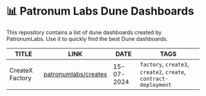 # 📊 Patronum Labs Dune Dashboards

This repository contains a list of dune dashboards created by PatronumLabs. Use it to quickly find the best Dune dashboards.

| TITLE | LINK | DATE | TAGS |
|-------|------|------|------|
| CreateX Factory | [patronumlabs/createx](https://dune.com/patronumlabs/createx) | 15-07-2024 | `factory`, `create3`, `create2`, `create`, `contract-deployment` |
